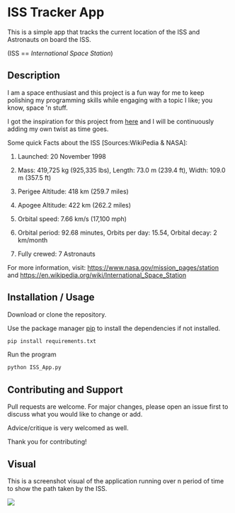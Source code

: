 # ISS Tracker App

This is a simple app that tracks the current location of the ISS and Astronauts on board the ISS.

(ISS == _International Space Station_)

## Description

I am a space enthusiast and this project is a fun way for me to keep polishing my programming skills while engaging with 
a topic I like; you know, space 'n stuff.

I got the inspiration for this project from [here](https://projects.raspberrypi.org/en/projects/where-is-the-space-station) 
and I will be continuously adding my own twist as time goes.

Some quick Facts about the ISS [Sources:WikiPedia & NASA]:

1. Launched: 20 November 1998

2. Mass: 419,725 kg (925,335 lbs), Length: 73.0 m (239.4 ft), Width: 109.0 m (357.5 ft)

3. Perigee Altitude: 418 km (259.7 miles)

4. Apogee Altitude: 422 km (262.2 miles)

5. Orbital speed: 7.66 km/s (17,100 mph)

6. Orbital period: 92.68 minutes, Orbits per day: 15.54, Orbital decay: 2 km/month

7. Fully crewed: 7 Astronauts


For more information, visit: https://www.nasa.gov/mission_pages/station and https://en.wikipedia.org/wiki/International_Space_Station

## Installation / Usage

Download or clone the repository.

Use the package manager [pip](https://pip.pypa.io/en/stable/) to install the dependencies if not installed.

```bash
pip install requirements.txt
```
Run the program 

```bash
python ISS_App.py
```

## Contributing and Support

Pull requests are welcome. For major changes, please open an issue first to discuss what you would like to change or add.

Advice/critique is very welcomed as well.

Thank you for contributing!

## Visual

This is a screenshot visual of the application running over n period of time to show the path taken by the ISS.

![](https://github.com/tonykipkemboi/ISS_Tracker_Project/blob/master/static_visual.JPG?raw=true)


